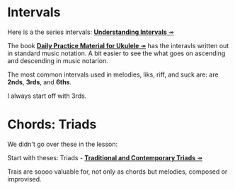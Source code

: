 # Intervals

Here is a the series intervals: [**Understanding Intervals** &Rarr;](https://learningukulele.com/series/code/UL31)

The book [**Daily Practice Material for Ukulele** &Rarr;](https://learningukulele.com/books/code/PMG1UKE) has the interavls written out in standard music notation. A bit easier to see the what goes on ascending and descending in music notarion.

The most common intervals used in melodies, liks, riff, and suck are: are **2nds**, **3rds**, and **6ths**.

I always start off with 3rds.

# Chords: Triads

We didn't go over these in the lesson:

Start with theses: Triads - [**Traditional and Contemporary Triads** &Rarr;](https://learningukulele.com/series/code/UL42-TRI)

Trais are soooo valuable for, not only as chords but melodies, composed or improvised.

